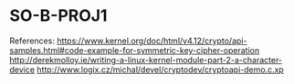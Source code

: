 # SO-B-PROJ1

References:
https://www.kernel.org/doc/html/v4.12/crypto/api-samples.html#code-example-for-symmetric-key-cipher-operation
http://derekmolloy.ie/writing-a-linux-kernel-module-part-2-a-character-device
http://www.logix.cz/michal/devel/cryptodev/cryptoapi-demo.c.xp
